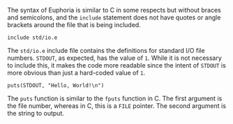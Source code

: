 The syntax of Euphoria is similar to C in some respects but without
braces and semicolons, and the `include` statement does not have
quotes or angle brackets around the file that is being included.

```euphoria
include std/io.e
```

The `std/io.e` include file contains the definitions for standard
I/O file numbers. `STDOUT`, as expected, has the value of `1`. While
it is not necessary to include this, it makes the code more readable
since the intent of `STDOUT` is more obvious than just a hard-coded
value of `1`.

```euphoria
puts(STDOUT, "Hello, World!\n")
```

The `puts` function is similar to the `fputs` function
in C. The first argument is the file number, whereas in C, this is
a `FILE` pointer. The second argument is the string to output.
